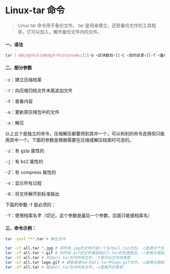 # Linux-tar 命令

> Linux tar 命令用于备份文件。
> tar 是用来建立，还原备份文件的工具程序，它可以加入，解开备份文件内的文件。

#### 一、语法

````bash
tar [-ABcdgGhiklmMoOpPrRsStuUvwWxzZ][-b <区块数目>][-C <目的目录>][-f <备份文件>][-F <Script文件>][-K <文件>][-L <媒体容量>][-N <日期时间>][-T <范本文件>][-V <卷册名称>][-X <范本文件>][-<设备编号><存储密度>][--after-date=<日期时间>][--atime-preserve][--backuup=<备份方式>][--checkpoint][--concatenate][--confirmation][--delete][--exclude=<范本样式>][--force-local][--group=<群组名称>][--help][--ignore-failed-read][--new-volume-script=<Script文件>][--newer-mtime][--no-recursion][--null][--numeric-owner][--owner=<用户名称>][--posix][--erve][--preserve-order][--preserve-permissions][--record-size=<区块数目>][--recursive-unlink][--remove-files][--rsh-command=<执行指令>][--same-owner][--suffix=<备份字尾字符串>][--totals][--use-compress-program=<执行指令>][--version][--volno-file=<编号文件>][文件或目录...]
````

#### 二、部分参数

<kbd>-c</kbd>：建立压缩档案

<kbd>-r</kbd>：向压缩归档文件末尾追加文件

<kbd>-t</kbd>：查看内容

<kbd>-u</kbd>：更新原压缩包中的文件

<kbd>-x</kbd>：解压

以上五个是独立的命令，压缩解压都要用到其中一个，可以和别的命令连用但只能用其中一个。下面的参数是根据需要在压缩或解压档案时可选的。

<kbd>-z</kbd>：有 gzip 属性的

<kbd>-j</kbd>：有 bz2 属性的

<kbd>-Z</kbd>：有 compress 属性的

<kbd>-v</kbd>：显示所有过程

<kbd>-O</kbd>：将文件解开到标准输出

下面的参数 -f 是必须的：

<kbd>-f</kbd>：使用档案名字（切记，这个参数是最后一个参数，后面只能接档案名）

#### 三、命令示例：

````bash
tar -zxvf ***.tar # 解压文件

tar -cf all.tar *.jpg # 将所有.jpg的文件打成一个名为all.tar的包。-c是表示产生新的包，-f指定包的文件名
tar -rf all.tar *.gif # 将所有.gif的文件增加到all.tar的包里面去。-r是表示增加文件的意思
tar -tf all.tar # 列出all.tar包中所有文件，-t是列出文件的意思
tar -uf all.tar logo.gif # 更新原来tar包all.tar中logo.gif文件。-u是表示更新文件的意思
tar -xf all.tar # 解出all.tar包中所有文件，-x是解开的意思
````
